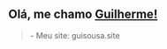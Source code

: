 ## Olá, me chamo <a href="https://github.com/uguisousa">Guilherme!</a>
<blockquote>
  - Meu site: guisousa.site
</blockquote>

